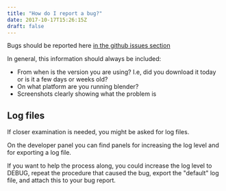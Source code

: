 ```yaml
---
title: "How do I report a bug?"
date: 2017-10-17T15:26:15Z
draft: false
---
```


Bugs should be reported here [in the github issues section](https://github.com/makehumancommunity/mpfb2/issues)

In general, this information should always be included:

- From when is the version you are using? I.e, did you download it today or is it a few days or weeks old?
- On what platform are you running blender?
- Screenshots clearly showing what the problem is

## Log files

If closer examination is needed, you might be asked for log files. 

On the developer panel you can find panels for increasing the log level and for exporting a log file. 

If you want to help the process along, you could increase the log level to DEBUG, repeat the procedure that caused the bug, export the "default" log file, and
attach this to your bug report.

